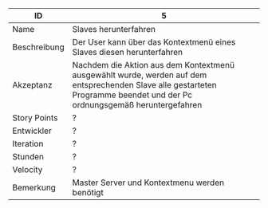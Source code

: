 | ID         |5|
|------------|-|
|Name        |Slaves herunterfahren|
|Beschreibung|Der User kann über das Kontextmenü eines Slaves diesen herunterfahren| 
|Akzeptanz   |Nachdem die Aktion aus dem Kontextmenü ausgewählt wurde, werden auf dem entsprechenden Slave alle gestarteten Programme beendet und der Pc ordnungsgemäß heruntergefahren|
|Story Points|?|
|Entwickler  |?|
|Iteration   |?|
|Stunden     |?|
|Velocity    |?|
|Bemerkung   |Master Server und Kontextmenu werden benötigt|